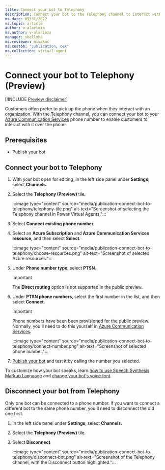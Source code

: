```yaml
---
title: Connect your bot to Telephony
description: Connect your bot to the Telephony channel to interact with users over the phone.
ms.date: 05/31/2022
ms.topic: article
author: v-alarioza
ms.author: v-alarioza
manager: shellyha
ms.reviewer: mivakoc
ms.custom: "publication, ceX"
ms.collection: virtual-agent
---
```


# Connect your bot to Telephony (Preview)

[!INCLUDE [Preview disclaimer](includes/public-preview-disclaimer.md)]

Customers often prefer to pick up the phone when they interact with an organization. With the Telephony channel, you can connect your bot to your [Azure Communication Services](/azure/communication-services/) phone number to enable customers to interact with it over the phone.

## Prerequisites

- [Publish your bot](publication-fundamentals-publish-channels.md)

## Connect your bot to Telephony

1. With your bot open for editing, in the left side panel under **Settings**, select **Channels**.

1. Select the **Telephony (Preview)** tile.

    :::image type="content" source="media/publication-connect-bot-to-telephony/telephony-tile.png" alt-text="Screenshot of selecting the Telephony channel in Power Virtual Agents.":::

1. Select **Connect existing phone number**.

1. Select an **Azure Subscription** and **Azure Communication Services resource**, and then select **Select**.

    :::image type="content" source="media/publication-connect-bot-to-telephony/choose-resources.png" alt-text="Screenshot of selected Azure resources.":::

1. Under **Phone number type**, select **PTSN**.

    > [!IMPORTANT]
    > The **Direct routing** option is not supported in the public preview.

1. Under **PTSN phone numbers**, select the first number in the list, and then select **Connect**.

    > [!IMPORTANT]
    > Phone numbers have been been provisioned for the public preview. Normally, you'll need to do this yourself in [Azure Communication Services](/azure/communication-services/).

    :::image type="content" source="media/publication-connect-bot-to-telephony/connect-number.png" alt-text="Screenshot of selected phone number.":::

1. [Publish your bot](publication-fundamentals-publish-channels.md#publish-the-latest-bot-content) and test it by calling the number you selected.

To customize how your bot speaks, learn [how to use Speech Synthesis Markup Language](advanced-custom-speech-ssml.md) and [change your bot's voice font](advanced-speech-settings.md).

## Disconnect your bot from Telephony

Only one bot can be connected to a phone number. If you want to connect a different bot to the same phone number, you'll need to disconnect the old one first.

1. In the left side panel under **Settings**, select **Channels**.

1. Select the **Telephony (Preview)** tile.

1. Select **Disconnect**.

    :::image type="content" source="media/publication-connect-bot-to-telephony/disconnect-bot.png" alt-text="Screenshot of the Telephony channel, with the Disconnect button highlighted.":::
